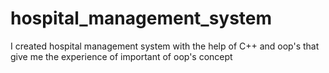 # hospital_management_system
I created hospital management system with the help of C++ and oop's that give me the experience of important of oop's  concept
